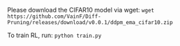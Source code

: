Please download the CIFAR10 model via wget:
```wget https://github.com/VainF/Diff-Pruning/releases/download/v0.0.1/ddpm_ema_cifar10.zip```

To train RL, run:
```python train.py```
